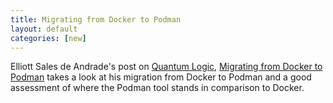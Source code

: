 ```yaml
---
title: Migrating from Docker to Podman 
layout: default
categories: [new]
---
```


Elliott Sales de Andrade's post on [Quantum Logic](https://qulogic.gitlab.io/), [Migrating from Docker to Podman](https://qulogic.gitlab.io/posts/2019-10-20-migrating-to-podman/) takes a look at his migration from Docker to Podman and a good assessment of where the Podman tool stands in comparison to Docker.
